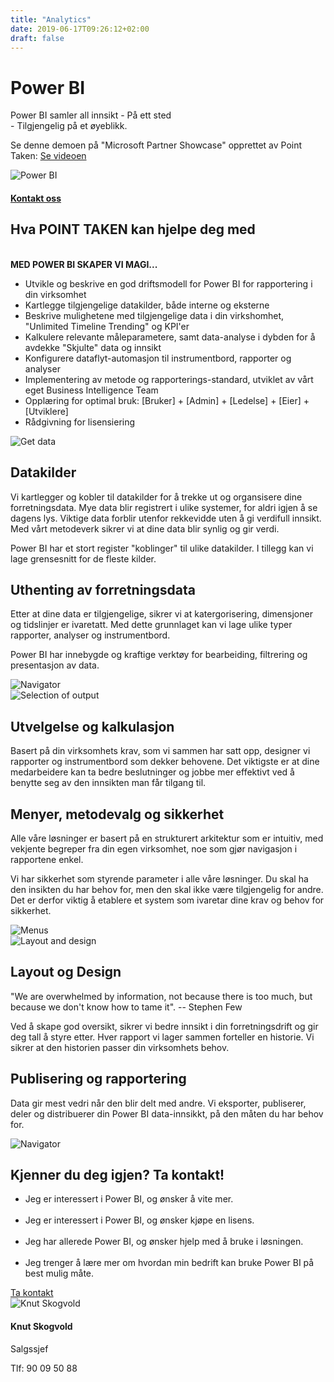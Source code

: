```yaml
---
title: "Analytics"
date: 2019-06-17T09:26:12+02:00
draft: false
---
```


<div class="container">
    <div class="row no-gutters">
        <div class="col-md-12 col-lg-6 p-4 mt-4">
            <div class="heading">
                <h1>Power BI</h1>
            </div>
            <p>Power BI samler all innsikt - På ett sted <br>- Tilgjengelig på et øyeblikk.
            <!-- The only tool that brings together all insights - in one place - available in just a moment --></p>
            <p>Se denne demoen på "Microsoft Partner Showcase" opprettet av Point Taken: <a href="https://powerbi.microsoft.com/en-us/partner-showcase/point-taken-as-restaurant-analytics/" target="_blank"> Se videoen </a></p>
        </div>    
        <div class="col-md-12 col-lg-6"><img class="img-fluid" src="/img/01_PowerBI.jpg" alt="Power BI" /></div>
    </div>
</div>

<div class="container-fluid bg-white mb-4">
    <div class="row content-menu text-center mx-auto">
        <div class="col-sm-12 col-md-4"><h4 class="m-0"><a href="/contact/">Kontakt oss</a></h4></div>
    </div>
</div>

<div class="container">
    <div class="row">
        <div class="col-md-12 content-case mt-4 mb-4">
            <div class="row no-gutters">
                <div class="col-md-12 col-lg-9 p-4">
                    <div class="heading">
                        <h2 class="mb-4">Hva POINT TAKEN kan hjelpe deg med</h2>
                        <br>
                        <strong>MED POWER BI SKAPER VI MAGI...</strong>
                    </div>
                    <ul>
                    <li>Utvikle og beskrive en god driftsmodell for Power BI for rapportering i din virksomhet</li>
                    <li>Kartlegge tilgjengelige datakilder, både interne og eksterne</li>
                    <li>Beskrive mulighetene med tilgjengelige data i din virkshomhet, "Unlimited Timeline Trending" og KPI'er</li>
                    <li>Kalkulere relevante måleparametere, samt data-analyse i dybden for å avdekke "Skjulte" data og innsikt</li>
                    <li>Konfigurere dataflyt-automasjon til instrumentbord, rapporter og analyser</li>
                    <li>Implementering av metode og rapporterings-standard, utviklet av vårt eget Business Intelligence Team	</li>
                    <li>Opplæring for optimal bruk: [Bruker] + [Admin] + [Ledelse] + [Eier] + [Utviklere]</li>
                    <li>Rådgivning for lisensiering</li>
                    </ul>                
                </div>            
            </div>
        </div>             
    </div>
</div>

<div class="container">
    <div class="row">
        <div class="col-md-12 content-case mt-4 mb-4">
            <div class="row no-gutters">
                <div class="col-md-12 col-lg-6"><img class="img-fluid" src="/img/02_Get_Data.png" alt="Get data" /></div>
                <div class="col-md-12 col-lg-6 p-4">
                    <div class="heading">
                        <h2>Datakilder</h2>
                    </div>
                    <p>Vi kartlegger og kobler til datakilder for å trekke ut og organsisere dine forretningsdata. Mye data blir registrert i ulike systemer, for aldri igjen å se dagens lys. Viktige data forblir utenfor rekkevidde uten å gi verdifull innsikt. Med vårt metodeverk sikrer vi at dine data blir synlig og gir verdi.
                    </p><p>Power BI har et stort register "koblinger" til ulike datakilder. I tillegg kan vi lage grensesnitt for de fleste kilder.</p>
                </div>
            </div>
        </div>
        <div class="col-md-12 content-case mt-4 mb-4">
            <div class="row no-gutters">
                <div class="col-md-12 col-lg-6 p-4">
                    <div class="heading">
                        <h2>Uthenting av forretningsdata</h2>
                    </div>
                    <p>Etter at dine data er tilgjengelige, sikrer vi at katergorisering, dimensjoner og tidslinjer er ivaretatt.
                    Med dette grunnlaget kan vi lage ulike typer rapporter, analyser og instrumentbord.</p>
                    <p>Power BI har innebygde og kraftige verktøy for bearbeiding, filtrering og presentasjon av data.</p>
                </div>            
                <div class="col-md-12 col-lg-6"><img class="img-fluid" src="/img/03_NAV.png" alt="Navigator" /></div>
            </div>
        </div>
        <div class="col-md-12 content-case mt-4 mb-4">
            <div class="row no-gutters">
                <div class="col-md-12 col-lg-6"><img class="img-fluid" src="/img/04_Selection_of output_and_calculations.png" alt="Selection of output" /></div>
                <div class="col-md-12 col-lg-6 p-4">
                    <div class="heading">
                        <h2>Utvelgelse og kalkulasjon</h2>
                    </div>
                    <p>Basert på din virksomhets krav, som vi sammen har satt opp, designer vi rapporter og instrumentbord som dekker behovene.
                    Det viktigste er at dine medarbeidere kan ta bedre beslutninger og jobbe mer effektivt ved å benytte seg av den innsikten man får tilgang til.
                    </p>
                </div>
            </div>
        </div>
        <div class="col-md-12 content-case mt-4 mb-4">
            <div class="row no-gutters">
                <div class="col-md-12 col-lg-6 p-4">
                    <div class="heading">
                        <h2>Menyer, metodevalg og sikkerhet</h2>
                    </div>
                    <p>Alle våre løsninger er basert på en strukturert arkitektur som er intuitiv, med vekjente begreper fra din egen virksomhet, noe som gjør navigasjon i rapportene enkel.</p>
                    <p>Vi har sikkerhet som styrende parameter i alle våre løsninger. Du skal ha den insikten du har behov for, men den skal ikke være tilgjengelig for andre.
                    Det er derfor viktig å etablere et system som ivaretar dine krav og behov for sikkerhet.
                    </p>
                </div>            
                <div class="col-md-12 col-lg-6"><img class="img-fluid" src="/img/05_Menus_method_selection and security.png" alt="Menus" /></div>
            </div>
        </div> 
        <div class="col-md-12 content-case mt-4 mb-4">
            <div class="row no-gutters">
                <div class="col-md-12 col-lg-6"><img class="img-fluid" src="/img/06_NVE.png" alt="Layout and design" /></div>
                <div class="col-md-12 col-lg-6 p-4">
                    <div class="heading">
                        <h2>Layout og Design</h2>
                    </div>
                    <p>
                    "We are overwhelmed by information, not because there is too much, but because we don't know how to tame it". -- Stephen Few</p>
                    <p>Ved å skape god oversikt, sikrer vi bedre innsikt i din forretningsdrift og gir deg tall å styre etter. Hver rapport vi lager sammen forteller en historie. Vi sikrer at den historien passer din virksomhets behov.</p>
                </div>
            </div>
        </div> 
        <div class="col-md-12 content-case mt-4 mb-4">
            <div class="row no-gutters">
                <div class="col-md-12 col-lg-6 p-4">
                    <div class="heading">
                        <h2>Publisering og rapportering</h2>
                    </div>
                    <p>Data gir mest vedri når den blir delt med andre. Vi eksporter, publiserer, deler og distribuerer din Power BI data-innsikkt, på den måten du har behov for.</p>
                </div>            
                <div class="col-md-12 col-lg-6"><img class="img-fluid" src="/img/07_DB.png" alt="Navigator" /></div>
            </div>
        </div>                                   
    </div>
      <div class="col-md-12 content-case mt-4 mb-4">
            <div class="row no-gutters">
                <div class="col-md-12 col-lg-9 p-4">
                    <div class="heading">
                        <h2>Kjenner du deg igjen? Ta kontakt!</h2>
                    </div>
                    <ul>
                    <li>Jeg er interessert i Power BI, og ønsker å vite mer.</li>
                    <br>
                    <li>Jeg er interessert i Power BI, og ønsker kjøpe en lisens.</li>
                    <br>
                    <li>Jeg har allerede Power BI, og ønsker hjelp med å bruke i løsningen.</li>
                    <br>
                    <li>Jeg trenger å lære mer om hvordan min bedrift kan bruke Power BI på best mulig måte.</li>
                    </ul>
                    <div class="col">
                        <a class="btn btn-primary btn-full" href="/contact/" role="button">Ta kontakt</a>
                    </div>                    
                </div>            
                <div class="col-sm-6 col-md-4 col-lg-3 p-5">
                    <div class="card personkort text-center">
                        <img class="card-img-top img-profil img-round mx-auto" src="../img/people/knut-round.jpg" alt="Knut Skogvold">
                        <div class="card-body">
                            <h4 class="card-title">Knut Skogvold</h4>
                            <p class="card-subtitle mb-2">Salgssjef</p>
                            <p class="card-text">Tlf: 90 09 50 88</p>
                        </div>
                    </div>
                </div>
            </div>
        </div>             
</div>
